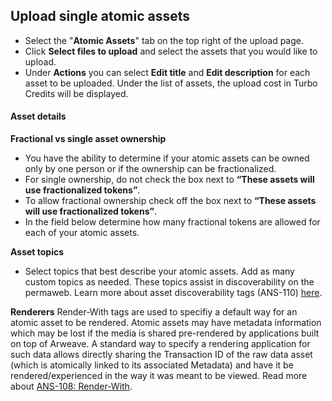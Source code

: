 ## Upload single atomic assets

- Select the "**Atomic Assets**" tab on the top right of the upload page.
- Click **Select files to upload** and select the assets that you would like to upload.
- Under **Actions** you can select **Edit title** and **Edit description** for each asset to be uploaded.
  Under the list of assets, the upload cost in Turbo Credits will be displayed.

#### Asset details

**Fractional vs single asset ownership**

- You have the ability to determine if your atomic assets can be owned only by one person or if the ownership can be fractionalized.
- For single ownership, do not check the box next to **“These assets will use fractionalized tokens”**.
- To allow fractional ownership check off the box next to **“These assets will use fractionalized tokens”**.
- In the field below determine how many fractional tokens are allowed for each of your atomic assets.

**Asset topics**

- Select topics that best describe your atomic assets. Add as many custom topics as needed. These topics assist in discoverability on the permaweb. Learn more about asset discoverability tags (ANS-110) [here](https://specs.g8way.io/#/view/SYHBhGAmBo6fgAkINNoRtumOzxNB8-JFv2tPhBuNk5c).

**Renderers**
Render-With tags are used to specifiy a default way for an atomic asset to be rendered. Atomic assets may have metadata information which may be lost if the media is shared pre-rendered by applications built on top of Arweave. A standard way to specify a rendering application for such data allows directly sharing the Transaction ID of the raw data asset (which is atomically linked to its associated Metadata) and have it be rendered/experienced in the way it was meant to be viewed. Read more about [ANS-108: Render-With](https://specs.arweave.net/?tx=rF3z0U1rsUJyJLhKGzigoPZPuxuHn3HRT80SZdGQBd4).
